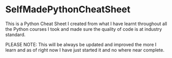 # SelfMadePythonCheatSheet
This is a Python Cheat Sheet I created from what I have learnt throughout all the Python courses I took and made sure the quality of code is at industry standard. 

PLEASE NOTE: This will be always be updated and improved the more I learn and as of right now I have just started it and no where near complete.
